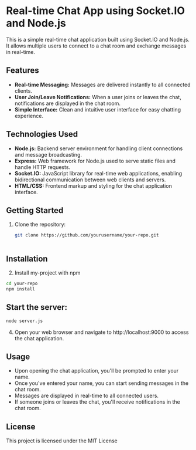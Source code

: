 # Real-time Chat App using Socket.IO and Node.js

This is a simple real-time chat application built using Socket.IO and Node.js. It allows multiple users to connect to a chat room and exchange messages in real-time.

## Features

- **Real-time Messaging:** Messages are delivered instantly to all connected clients.
- **User Join/Leave Notifications:** When a user joins or leaves the chat, notifications are displayed in the chat room.
- **Simple Interface:** Clean and intuitive user interface for easy chatting experience.

## Technologies Used

- **Node.js:** Backend server environment for handling client connections and message broadcasting.
- **Express:** Web framework for Node.js used to serve static files and handle HTTP requests.
- **Socket.IO:** JavaScript library for real-time web applications, enabling bidirectional communication between web clients and servers.
- **HTML/CSS:** Frontend markup and styling for the chat application interface.

## Getting Started


1. Clone the repository:

   ```bash
   git clone https://github.com/yourusername/your-repo.git



## Installation
2. Install my-project with npm

```bash
cd your-repo
npm install
```
## Start the server:

```bash
node server.js
```
4. Open your web browser and navigate to http://localhost:9000 to access the chat application.

## Usage
- Upon opening the chat application, you'll be prompted to enter your name.
- Once you've entered your name, you can start sending messages in the chat room.
- Messages are displayed in real-time to all connected users.
- If someone joins or leaves the chat, you'll receive notifications in the chat room.



## License

This project is licensed under the MIT License

